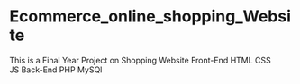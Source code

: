 # Ecommerce_online_shopping_Website
This is a Final Year Project on Shopping Website
Front-End
HTML
CSS    
JS
Back-End
PHP
MySQl
